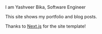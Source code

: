 I am Yashveer Bika, Software Engineer

This site shows my portfolio and blog posts.

Thanks to [Next.js](https://nextjs.org/learn) for the site template!